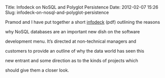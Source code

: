 Title: Infodeck on NoSQL and Polyglot Persistence
Date: 2012-02-07 15:26
Slug: infodeck-on-nosql-and-polyglot-persistence

Pramod and I have put together a short
[infodeck](http://martinfowler.com/articles/nosql-intro) (pdf) outlining
the reasons

why NoSQL databases are an important new dish on the software

development menu. It’s directed at non-technical managers and

customers to provide an outline of why the data world has seen this

new entrant and some direction as to the kinds of projects which

should give them a closer look.

</p>

